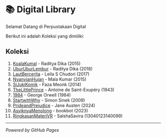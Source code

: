 # 📚 Digital Library

Selamat Datang di Perpustakaan Digital

Berikut ini adalah Koleksi yang dimiliki:

## Koleksi 
1. [KoalaKumal](ebook/KoalaKumal.pdf) - Raditya Dika (2015)
2. [UburUburLembur](ebook/UburUburLembur.pdf) - Raditya Dika (2018)
3. [LautBercerita](ebook/LautBercerita.pdf) - Leila S Chudori (2017)
4. [NyanyianHujan](ebook/NyanyianHujan.pdf) - Mala Kumar (2015)
5. [SiJukiKomik](ebook/SiJukiKomik.pdf) - Faza Meonk (2014)
6. [TheLittlePrince](ebook/TheLittlePrince.pdf) - Antoine de Saint-Exupéry (1943)
7. [1984](ebook/1984.pdf) - George Orwell (1984)
8. [StartwithWhy](ebook/StartwithWhy.pdf) - Simon Sinek (2009)
9. [PrideandPrejudice](ebook/PrideandPrejudice.pdf) - Jane Austen (2024)
10. [AsyiknyaMenolong](ebook/AsyiknyaMenolong.pdf) - bookbot (2023)
11. [RingkasanMateriVR](ebook/RingkasanMateriVR.pdf) - SalshaSavira (13040123140099)


   
---

*Powered by GitHub Pages*
